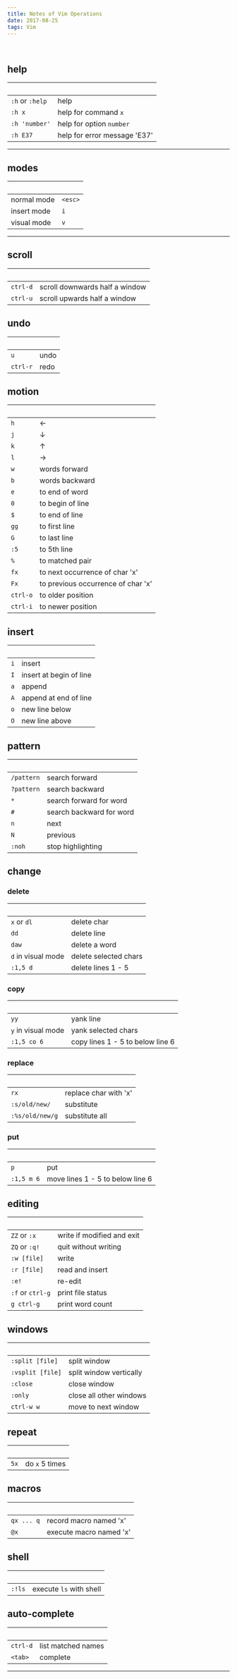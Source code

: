 ```yaml
---
title: Notes of Vim Operations
date: 2017-08-25
tags: Vim
---
```


&nbsp;

<!-- more -->

## help

| &nbsp;          | &nbsp;                       |
| --------------- | ---------------------------- |
| `:h` or `:help` | help                         |
| `:h x`          | help for command `x`         |
| `:h 'number'`   | help for option `number`     |
| `:h E37`        | help for error message 'E37' |

---

## modes

| &nbsp;      | &nbsp;  |
| ----------- | ------- |
| normal mode | `<esc>` |
| insert mode | `i`     |
| visual mode | `v`     |

---

## scroll

| &nbsp;   | &nbsp;                         |
| -------- | ------------------------------ |
| `ctrl-d` | scroll downwards half a window |
| `ctrl-u` | scroll upwards half a window   |

## undo

| &nbsp;   | &nbsp; |
| -------- | ------ |
| `u`      | undo   |
| `ctrl-r` | redo   |

## motion

| &nbsp;   | &nbsp;                             |
| -------- | ---------------------------------- |
| `h`      | ←                                  |
| `j`      | ↓                                  |
| `k`      | ↑                                  |
| `l`      | →                                  |
| `w`      | words forward                      |
| `b`      | words backward                     |
| `e`      | to end of word                     |
| `0`      | to begin of line                   |
| `$`      | to end of line                     |
| `gg`     | to first line                      |
| `G`      | to last line                       |
| `:5`     | to 5th line                        |
| `%`      | to matched pair                    |
| `fx`     | to next occurrence of char 'x'     |
| `Fx`     | to previous occurrence of char 'x' |
| `ctrl-o` | to older position                  |
| `ctrl-i` | to newer position                  |

## insert

| &nbsp; | &nbsp;                  |
| ------ | ----------------------- |
| `i`    | insert                  |
| `I`    | insert at begin of line |
| `a`    | append                  |
| `A`    | append at end of line   |
| `o`    | new line below          |
| `O`    | new line above          |

## pattern

| &nbsp;     | &nbsp;                   |
| ---------- | ------------------------ |
| `/pattern` | search forward           |
| `?pattern` | search backward          |
| `*`        | search forward for word  |
| `#`        | search backward for word |
| `n`        | next                     |
| `N`        | previous                 |
| `:noh`     | stop highlighting        |

## change

### delete

| &nbsp;             | &nbsp;                |
| ------------------ | --------------------- |
| `x` or `dl`        | delete char           |
| `dd`               | delete line           |
| `daw`              | delete a word         |
| `d` in visual mode | delete selected chars |
| `:1,5 d`           | delete lines 1 - 5    |

### copy

| &nbsp;             | &nbsp;                           |
| ------------------ | -------------------------------- |
| `yy`               | yank line                        |
| `y` in visual mode | yank selected chars              |
| `:1,5 co 6`        | copy lines 1 - 5 to below line 6 |

### replace

| &nbsp;          | &nbsp;                |
| --------------- | --------------------- |
| `rx`            | replace char with 'x' |
| `:s/old/new/`   | substitute            |
| `:%s/old/new/g` | substitute all        |

### put

| &nbsp;     | &nbsp;                           |
| ---------- | -------------------------------- |
| `p`        | put                              |
| `:1,5 m 6` | move lines 1 - 5 to below line 6 |

## editing

| &nbsp;           | &nbsp;                     |
| ---------------- | -------------------------- |
| `ZZ` or `:x`     | write if modified and exit |
| `ZQ` or `:q!`    | quit without writing       |
| `:w [file]`      | write                      |
| `:r [file]`      | read and insert            |
| `:e!`            | re-edit                    |
| `:f` or `ctrl-g` | print file status          |
| `g ctrl-g`       | print word count           |

## windows

| &nbsp;           | &nbsp;                  |
| ---------------- | ----------------------- |
| `:split [file]`  | split window            |
| `:vsplit [file]` | split window vertically |
| `:close`         | close window            |
| `:only`          | close all other windows |
| `ctrl-w w`       | move to next window     |

## repeat

| &nbsp; | &nbsp;         |
| ------ | -------------- |
| `5x`   | do `x` 5 times |

## macros

| &nbsp;     | &nbsp;                  |
| ---------- | ----------------------- |
| `qx ... q` | record macro named 'x'  |
| `@x`       | execute macro named 'x' |

## shell

| &nbsp; | &nbsp;                  |
| ------ | ----------------------- |
| `:!ls` | execute `ls` with shell |

## auto-complete

| &nbsp;   | &nbsp;             |
| -------- | ------------------ |
| `ctrl-d` | list matched names |
| `<tab>`  | complete           |

---
